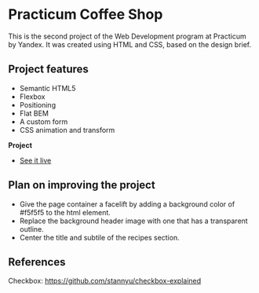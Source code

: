 # Practicum Coffee Shop

This is the second project of the Web Development program at Practicum by Yandex. It was created using HTML and CSS, based on the design brief.

## Project features

- Semantic HTML5
- Flexbox
- Positioning
- Flat BEM
- A custom form
- CSS animation and transform

**Project** 
* [See it live](https://kerwindows.github.io/web_project_2/)  

## Plan on improving the project

- Give the page container a facelift by adding a background color of #f5f5f5 to the html element.
- Replace the background header image with one that has a transparent outline.
- Center the title and subtile of the recipes section.

## References

Checkbox: https://github.com/stannyu/checkbox-explained
